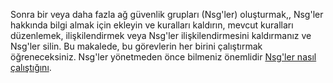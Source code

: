 Sonra bir veya daha fazla ağ güvenlik grupları (Nsg'ler) oluşturmak,, Nsg'ler hakkında bilgi almak için ekleyin ve kuralları kaldırın, mevcut kuralları düzenlemek, ilişkilendirmek veya Nsg'ler ilişkilendirmesini kaldırmanız ve Nsg'ler silin. Bu makalede, bu görevlerin her birini çalıştırmak öğreneceksiniz. Nsg'ler yönetmeden önce bilmeniz önemlidir [Nsg'ler nasıl çalıştığını](../articles/virtual-network/virtual-networks-nsg.md). 

